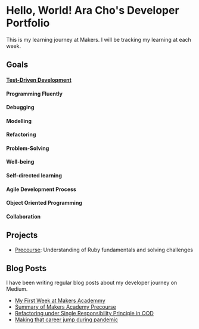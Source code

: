 # Hello, World! Ara Cho's Developer Portfolio

This is my learning journey at Makers. I will be tracking my learning at each week.

## Goals
#### [Test-Driven Development](https://github.com/Aracho1/Portfolio/tree/main/testing)
#### Programming Fluently
#### Debugging
#### Modelling
#### Refactoring
#### Problem-Solving
#### Well-being
#### Self-directed learning
#### Agile Development Process
#### Object Oriented Programming
#### Collaboration

## Projects
- [Precourse](https://github.com/Aracho1/mastery-quizzes): Understanding of Ruby fundamentals and solving challenges

## Blog Posts
I have been writing regular blog posts about my developer journey on Medium.
- [My First Week at Makers Academmy](https://hello-ara.medium.com/my-first-week-at-makers-academy-584eadbc1a21)
- [Summary of Makers Academy Precourse](https://hello-ara.medium.com/summary-of-makers-academy-precourse-6f65e2577335?source=your_stories_page-------------------------------------)
- [Refactoring under Single Responsibility Principle in OOD](https://hello-ara.medium.com/refactoring-under-single-responsibility-principle-in-oop-240ebb107a82?source=your_stories_page-------------------------------------)
- [Making that career jump during pandemic](https://hello-ara.medium.com/making-that-career-jump-during-the-pandemic-777a244a981b?source=your_stories_page-------------------------------------)
